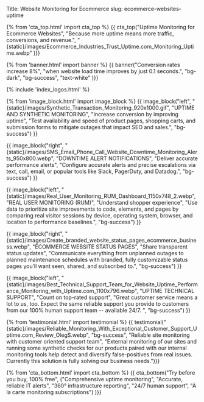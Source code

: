 Title: Website Monitoring for Ecommerce
slug: ecommerce-websites-uptime

{% from 'cta_top.html' import cta_top %} 
{{ cta_top("Uptime Monitoring for Ecommerce Websites",
  "Because more uptime means more traffic, conversions, and revenue.",
  "{static}/images/Ecommerce_Industries_Trust_Uptime.com_Monitoring_Uptime.webp"
)}}


{% from 'banner.html' import banner %} 
{{ banner("Conversion rates increase <span class='text-success'>8%</span>",
  "when website load time improves by just 0.1 seconds.",
  "bg-dark",
  "bg-success",
  "text-white"
)}}

 <div class="container bg-white my-5">
  {% include 'index_logos.html' %}
 </div>

{% from 'image_block.html' import image_block %}
{{ image_block("left", "{static}/images/Synthetic_Transaction_Monitoring_920x1000.gif",
"UPTIME AND SYNTHETIC MONITORING",
"Increase conversion by improving uptime",
"Test availability and speed of product pages, shopping carts, and submission forms to mitigate outages that impact SEO and sales.",
"bg-success") }}

{{ image_block("right", "{static}/images/SMS_Email_Phone_Call_Website_Downtime_Monitoring_Alerts_950x800.webp",
"DOWNTIME ALERT NOTIFICATIONS",
"Deliver accurate performance alerts",
"Configure accurate alerts and precise escalations via text, call, email, or popular tools like Slack, PagerDuty, and Datadog.",
"bg-success") }}

{{ image_block("left", "{static}/images/Real_User_Monitoring_RUM_Dashboard_1150x748_2.webp",
"REAL USER MONITORING (RUM)",
"Understand shopper experience",
"Use data to prioritize site improvements to code, elements, and pages by comparing real visitor sessions by device, operating system, browser, and location to performance baselines.",
"bg-success") }}

{{ image_block("right", "{static}/images/Create_branded_website_status_pages_ecommerce_business.webp",
"ECOMMERCE WEBSITE STATUS PAGES",
"Share transparent status updates",
"Communicate everything from unplanned outages to planned maintenance schedules with branded, fully customizable status pages you’ll want seen, shared, and subscribed to.",
"bg-success") }}

{{ image_block("left", "{static}/images/Best_Technical_Support_Team_for_Website_Uptime_Performance_Monitoring_with_Uptime.com_1100x796.webp",
"UPTIME TECHNICAL SUPPORT",
"Count on top-rated support",
"Great customer service means a lot to us, too. Expect the same reliable support you provide to customers from our 100% human support team -- available 24/7. ",
"bg-success") }}


{% from 'testimonial.html' import testimonial %}
{{ testimonial("{static}/images/Reliable_Monitoring_With_Exceptional_Customer_Support_Uptime.com_Review_OlegS.webp",
  "bg-success",
  "Reliable site monitoring with customer oriented support team",
  "External monitoring of our sites and running some synthetic checks for our products paired with our internal monitoring tools help detect and diversify false-positives from real issues. Currently this solution is fully solving our business needs.")}}


{% from 'cta_bottom.html' import cta_bottom %} 
{{ cta_bottom("Try before you buy, 100% free",
  ("Comprehensive uptime monitoring", 
  "Accurate, reliable IT alerts",
  "360° infrastructure reporting",
  "24/7 human support",
  "À la carte monitoring subscriptions")
  )}}
